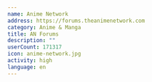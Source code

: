 ```yaml
---
name: Anime Network
address: https://forums.theanimenetwork.com
category: Anime & Manga
title: AN Forums
description: ""
userCount: 171317
icon: anime-network.jpg
activity: high
language: en
---
```

